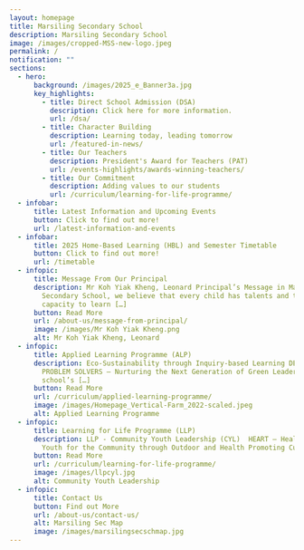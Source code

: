 ```yaml
---
layout: homepage
title: Marsiling Secondary School
description: Marsiling Secondary School
image: /images/cropped-MSS-new-logo.jpeg
permalink: /
notification: ""
sections:
  - hero:
      background: /images/2025_e_Banner3a.jpg
      key_highlights:
        - title: Direct School Admission (DSA)
          description: Click here for more information.
          url: /dsa/
        - title: Character Building
          description: Learning today, leading tomorrow
          url: /featured-in-news/
        - title: Our Teachers
          description: President's Award for Teachers (PAT)
          url: /events-highlights/awards-winning-teachers/
        - title: Our Commitment
          description: Adding values to our students
          url: /curriculum/learning-for-life-programme/
  - infobar:
      title: Latest Information and Upcoming Events
      button: Click to find out more!
      url: /latest-information-and-events
  - infobar:
      title: 2025 Home-Based Learning (HBL) and Semester Timetable
      button: Click to find out more!
      url: /timetable
  - infopic:
      title: Message From Our Principal
      description: Mr Koh Yiak Kheng, Leonard Principal’s Message in Marsiling
        Secondary School, we believe that every child has talents and the
        capacity to learn […]
      button: Read More
      url: /about-us/message-from-principal/
      image: /images/Mr Koh Yiak Kheng.png
      alt: Mr Koh Yiak Kheng, Leonard
  - infopic:
      title: Applied Learning Programme (ALP)
      description: Eco-Sustainability through Inquiry-based Learning DEVELOPING FUTURE
        PROBLEM SOLVERS – Nurturing the Next Generation of Green Leaders. The
        school’s […]
      button: Read More
      url: /curriculum/applied-learning-programme/
      image: /images/Homepage_Vertical-Farm_2022-scaled.jpeg
      alt: Applied Learning Programme
  - infopic:
      title: Learning for Life Programme (LLP)
      description: LLP - Community Youth Leadership (CYL)  HEART – Healthy and Active
        Youth for the Community through Outdoor and Health Promoting Curriculum
      button: Read More
      url: /curriculum/learning-for-life-programme/
      image: /images/llpcyl.jpg
      alt: Community Youth Leadership
  - infopic:
      title: Contact Us
      button: Find out More
      url: /about-us/contact-us/
      alt: Marsiling Sec Map
      image: /images/marsilingsecschmap.jpg
---
```

